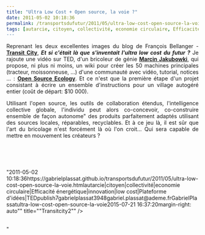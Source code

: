 ```yaml
---
title: "Ultra Low Cost + Open source, la voie ?"
date: 2011-05-02 10:18:36
permalink: /transportsdufutur/2011/05/ultra-low-cost-open-source-la-voie.html
tags: [autarcie, citoyen, collectivité, economie circulaire, Efficacité énergétique, innovation, low cost, Plateforme d'idées, TED]
---
```


<p style="text-align: justify">Reprenant les deux excellentes images du blog de François Bellanger - <strong><a href="http://transit-city.blogspot.com/" target="_blank">Transit City</a></strong>, <em><strong>Et si c'était là que s'inventait l'ultra low cost du futur ?</strong></em> Je rajoute une vidéo sur TED, d'un bricoleur de génie <strong><a href="http://www.ted.com/talks/marcin_jakubowski.html" target="_blank">Marcin Jakubowki</a></strong>, qui propose, ni plus ni moins, un wiki pour créer les 50 machines principales (tracteur, moissonneuse, ...) d'une communauté avec vidéo, tutorial, notices ... : <strong><a href="http://openfarmtech.org/wiki/Main_Page" target="_blank">Open Source Ecology</a></strong>. Et ce n'est que la première étape d'un projet consistant à écrire un ensemble d'instructions pour un village autogéré entier (coût de départ: $10 000).</p> <p style="text-align: justify">Utilisant l'open source, les outils de collaboration étendus, l'intelligence collective globale, l'individu peut alors co-concevoir, co-construire ensemble de façon autonome" des produits parfaitement adaptés utilisant des sources locales, réparables, recyclables. Et à ce jeu là, il est sûr que l'art du bricolage n'est forcément là où l'on croit... Qui sera capable de mettre en mouvement les créateurs ? </p>  <!--more-->   <p style=""text-align: justify""><a href="https://gabrielplassat.github.io/transportsdufutur/wp-content/uploads/sites/6/old/6a0120a66d2ad4970b014e8832578e970d-800wi.png"" rel=""lightbox""></a><a href="https://gabrielplassat.github.io/transportsdufutur/wp-content/uploads/sites/6/old/6a0120a66d2ad4970b01538e3eca7f970b-800wi.png"" rel=""lightbox""></a><a href="https://gabrielplassat.github.io/transportsdufutur/wp-content/uploads/sites/6/old/6a0120a66d2ad4970b014e88325960970d-pi.png""><img alt=""Transitcity1"" class=""asset  asset-image at-xid-6a0120a66d2ad4970b014e88325960970d"" src=""/wp-content/uploads/sites/6/old/6a0120a66d2ad4970b014e88325960970d-400wi.png"" style=""width: 400pxmargin-left: automargin-right: auto"" title=""Transitcity1"" /></a><br /> <br /><a href="https://gabrielplassat.github.io/transportsdufutur/wp-content/uploads/sites/6/old/6a0120a66d2ad4970b01538e3ecadc970b-800wi.png"" rel=""lightbox""><img alt=""Transitcity2"" class=""asset  asset-image at-xid-6a0120a66d2ad4970b01538e3ecadc970b"" src=""/wp-content/uploads/sites/6/old/6a0120a66d2ad4970b01538e3ecadc970b-500wi.png"" style=""margin-left: automargin-right: auto"" title=""Transitcity2"" /></a> <br /> </p> <p>           </p>"2011-05-02 10:18:36https://gabrielplassat.github.io/transportsdufutur/2011/05/ultra-low-cost-open-source-la-voie.htmlautarcie|citoyen|collectivité|economie circulaire|Efficacité énergétique|innovation|low cost|Plateforme d'idées|TEDpublish7gabrielplassat3948gabriel.plassat@ademe.frGabrielPlassatultra-low-cost-open-source-la-voie2015-07-21 16:37:20margin-right: auto"" title=""Transitcity2"" /></a> <br /> </p> <p>           </p>"
